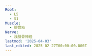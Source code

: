 ```yaml
---
Root:
  - L5
  - S1
Muscle:
  - 腓骨筋
Nerve:
  - 浅腓骨神経
lastmod: '2025-04-03'
last_edited: 2025-02-27T00:00:00.000Z
---
```



